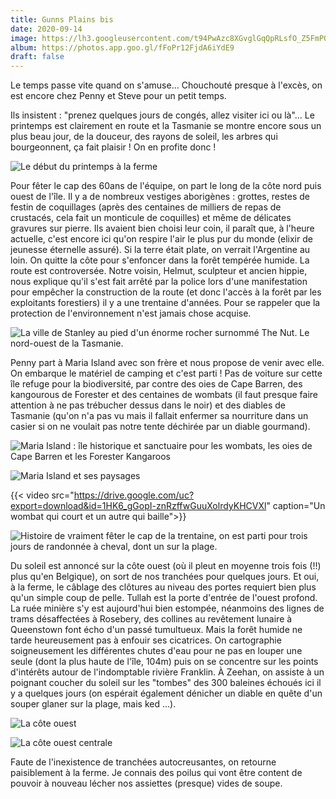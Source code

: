 ```yaml
---
title: Gunns Plains bis
date: 2020-09-14
image: https://lh3.googleusercontent.com/t94PwAzc8XGvglGqQpRLsfO_Z5FmPQ8t0q9vFFMT5sYJBjCFY3fe3jCYrZmoLEkbWugBuRDAsrdGZ0BiP0Udn3r7dWG7Ky5WGD0rANmAZCUZByW0MwbsNQ0nZFdhvxrH5Rs1XiLfZy0
album: https://photos.app.goo.gl/fFoPr12FjdA6iYdE9
draft: false
---
```


Le temps passe vite quand on s'amuse... Chouchouté presque à l'excès, on est encore chez Penny et Steve pour un petit temps.

Ils insistent : "prenez quelques jours de congés, allez visiter ici ou là"... Le printemps est clairement en route et la Tasmanie se montre encore sous un plus beau jour, de la douceur, des rayons de soleil, les arbres qui bourgeonnent, ça fait plaisir ! On en profite donc !

![Le début du printemps à la ferme](https://lh3.googleusercontent.com/mV95rYS-aP7eqVrDpSA4nemtSCu1kQa96VXUmNivFOzLEZyxldGHt8-uh-aqeh4EEkdd0otQDmzD4QHTie_PlVrfxbdZduZAnMFG1gucd16IzsHeIoQGzNfEW4mDKwJuRhhgSGMqEOU)

Pour fêter le cap des 60ans de l'équipe, on part le long de la côte nord puis ouest de l'île. Il y a de nombreux vestiges aborigènes : grottes, restes de festin de coquillages (après des centaines de milliers de repas de crustacés, cela fait un monticule de coquilles) et même de délicates gravures sur pierre. Ils avaient bien choisi leur coin, il paraît que, à l'heure actuelle, c'est encore ici qu'on respire l'air le plus pur du monde (elixir de jeunesse éternelle assuré). Si la terre était plate, on verrait l'Argentine au loin. On quitte la côte pour s'enfoncer dans la forêt tempérée humide. La route est controversée. Notre voisin, Helmut, sculpteur et ancien hippie, nous explique qu'il s'est fait arrêté par la police lors d'une manifestation pour empêcher la construction de la route (et donc l'accès à la forêt par les exploitants forestiers) il y a une trentaine d'années. Pour se rappeler que la protection de l'environnement n'est jamais chose acquise.

![La ville de Stanley au pied d'un énorme rocher surnommé The Nut. Le nord-ouest de la Tasmanie.](https://lh3.googleusercontent.com/wWSZ3Y-Dh8UPqr0ugGtcMqW2vzT74HL3VEzBD-li0RkjHX2buo0iqvB_SbQ8qS60EhYeVc4sZCYz7XDs-VBFSzUGeUPTUAFWVG6f6liXcPUlmGIX9YBGGPUZkaoAAo6SVEDQnR75iEY)

Penny part à Maria Island avec son frère et nous propose de venir avec elle. On embarque le matériel de camping et c'est parti ! Pas de voiture sur cette île refuge pour la biodiversité, par contre des oies de Cape Barren, des kangourous de Forester et des centaines de wombats (il faut presque faire attention à ne pas trébucher dessus dans le noir) et des diables de Tasmanie (qu'on n'a pas vu mais il fallait enfermer sa nourriture dans un casier si on ne voulait pas notre tente déchirée par un diable gourmand).

![Maria Island : île historique et sanctuaire pour les wombats, les oies de Cape Barren et les Forester Kangaroos](https://lh3.googleusercontent.com/vO56azvbCGF7po5s5ocBz5-LDLxoNXK3rscoQlHiPJzSJWv7HZv94wSdvP65DS13nwJWAiPpqQrTw8vJ1oXarxrwd2dEn0PuWu6tBJP2r89WXe7EMVxIF_ZjcjjBPPnE_c09qOupsEw)

![Maria Island et ses paysages](https://lh3.googleusercontent.com/s1RjFfICmhGAZYADMdZq21pppVBQl9Gc6tlqFGtoMdyrRiEvDcV_rcYkIcZWD5WFzsGpr3Sj9lkBIiYMpH-jzsbyO0I56dtzlHs5zNl5eHJQAlxvwe1b0WSEBcHoa8d_JUchmGbAuzI)

{{< video src="https://drive.google.com/uc?export=download&id=1HK6_gGopI-znRzffwGuuXolrdyKHCVXl" caption="Un wombat qui court et un autre qui baille">}}

![Histoire de vraiment fêter le cap de la trentaine, on est parti pour trois jours de randonnée à cheval, dont un sur la plage.](https://lh3.googleusercontent.com/p9kSNUw71s_reUXdwfXpdxZRrFJ7WYOF8ZtmPzMHucLacw1gZzETdfeFF0No9URTlSuh-fUAm7deXlviVQK7raIMCPARnvMy6JTV6Yr-Sw5QuDo-NzT1GtDYQhODTaGSVdku2zm-E6s)

Du soleil est annoncé sur la côte ouest (où il pleut en moyenne trois fois (!!) plus qu'en Belgique), on sort de nos tranchées pour quelques jours. Et oui, à la ferme, le câblage des clôtures au niveau des portes requiert bien plus qu'un simple coup de pelle. Tullah est la porte d'entrée de l'ouest profond. La ruée minière s'y est aujourd'hui bien estompée, néanmoins des lignes de trams désaffectées à Rosebery, des collines au revêtement lunaire à Queenstown font écho d'un passé tumultueux. Mais la forêt humide ne tarde heureusement pas à enfouir ses cicatrices. On cartographie soigneusement les différentes chutes d'eau pour ne pas en louper une seule (dont la plus haute de l'île, 104m) puis on se concentre sur les points d'intérêts autour de l'indomptable rivière Franklin. À Zeehan, on assiste à un poignant coucher du soleil sur les "tombes" des 300 baleines échoués ici il y a quelques jours (on espérait également dénicher un diable en quête d'un souper glaner sur la plage, mais ked ...).

![La côte ouest](https://lh3.googleusercontent.com/0wKCKZ-1N7t-B4CbVDZTgHBKPgh-NUu28UJ6CkNbL1iI9jRnE_3AajZSanK_fLGxuRREUp73EWb30bmAR8ppQe3OwvWVco26D62VwvqLmuFxCdwn3xgODMycZNTDR2GpcZN-50Nyw48)

![La côte ouest centrale](https://lh3.googleusercontent.com/bkw2-VYro_oBui3BLz-8cqhh1b4LkeNQJj8n4Gf6sKuAM0SwUDcQcSl87REQMZ3g3zeLDg_DDohdXiSC6fvkYETCOVgAu64Q3GS9vHo9ERmitogzZBcyJ7RBoLnXqHcpl0701oNkoyc)

Faute de l'inexistence de tranchées autocreusantes, on retourne paisiblement à la ferme. Je connais des poilus qui vont être content de pouvoir à nouveau lécher nos assiettes (presque) vides de soupe.
